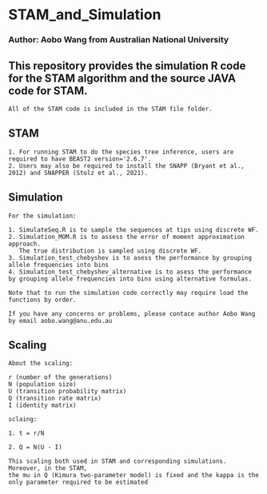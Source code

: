 # STAM_and_Simulation

### Author: Aobo Wang from Australian National University

## This repository provides the simulation R code for the STAM algorithm and the source JAVA code for STAM.

```
All of the STAM code is included in the STAM file folder.
```

## STAM
```
1. For running STAM to do the species tree inference, users are required to have BEAST2 version='2.6.7'.
2. Users may also be required to install the SNAPP (Bryant et al., 2012) and SNAPPER (Stolz et al., 2021).
```

## Simulation
```
For the simulation:

1. SimulateSeq.R is to sample the sequences at tips using discrete WF.
2. Simulation_MOM.R is to assess the error of moment approximation approach. 
   The true distribution is sampled using discrete WF.
3. Simulation_test_chebyshev is to asess the performance by grouping allele frequencies into bins
4. Simulation_test_chebyshev_alternative is to asess the performance by grouping allele frequencies into bins using alternative formulas.

Note that to run the simulation code correctly may require load the functions by order.

If you have any concerns or problems, please contace author Aobo Wang by email aobo.wang@anu.edu.au
```

## Scaling

```
About the scaling:

r (number of the generations)
N (population size)
U (transition probability matrix)
Q (transition rate matrix)
I (identity matrix)

sclaing:

1. t = r/N

2. Q = N(U - I)

This scaling both used in STAM and corresponding simulations. Moreover, in the STAM, 
the mu in Q (Kimura two-parameter model) is fixed and the kappa is the only parameter required to be estimated

```
